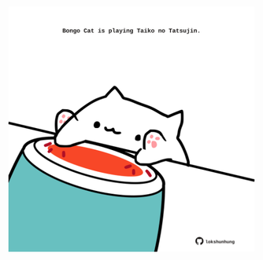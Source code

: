 <!-- built at 08/05/2022, 14:00:47 UTC -->
<p align="center">
  <img width="500" height="500" src="./ReadmeImage.svg">
</p>
